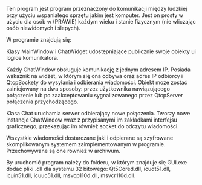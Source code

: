 
Ten program jest program przeznaczony do komunikacji między ludzkiej przy użyciu wspaniałego sprzętu jakim jest komputer. Jest on prosty w użyciu dla osób w (PRAWIE) każdym wieku i stanie fizycznym (nie wliczając osób niewidomych i ślepych).

W programie znajdują się:

Klasy MainWindow i ChatWidget udostępniające publicznie swoje obiekty ui logice komunikatora.

Każdy ChatWindow obsługuje komunikację z jednym adresem IP. Posiada wskaźnik na widżet, w którym się ona odbywa oraz adres IP odbiorcy i QtcpSockety do wysyłania i odbierania wiadomości. Obiekt może zostać zainicjowany na dwa sposoby: przez użytkownika nawiązującego połączenie lub po zaakceptowaniu sygnalizowanego przez QtcpServer połączenia przychodzącego.

Klasa Chat uruchamia serwer odbierający nowe połączenia. Tworzy nowe instancje ChatWindow wraz z przypisanymi im zakładkami interfejsu graficznego, przekazując im również socket do odczytu wiadomości.

Wszystkie wiadomości dostarczane jaki i odpierane są szyfrowane skomplikowanym systemem zaimplementowanym w programie. Przechowywane są one również w archiwum.

By uruchomić program należy do folderu, w którym znajduje się GUI.exe dodać pliki .dll dla systemu 32 bitowego:
Qt5Cored.dll, icudt51.dll, icuin51.dll, icuuc51.dll, msvcp110d.dll, msvcr110d.dll.
